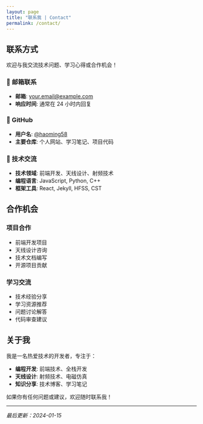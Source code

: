 ```yaml
---
layout: page
title: "联系我 | Contact"
permalink: /contact/
---
```


## 联系方式

欢迎与我交流技术问题、学习心得或合作机会！

### 📧 邮箱联系
- **邮箱**: your.email@example.com
- **响应时间**: 通常在 24 小时内回复

### 🐙 GitHub
- **用户名**: [@haoming58](https://github.com/haoming58)
- **主要仓库**: 个人网站、学习笔记、项目代码

### 💬 技术交流
- **技术领域**: 前端开发、天线设计、射频技术
- **编程语言**: JavaScript, Python, C++
- **框架工具**: React, Jekyll, HFSS, CST

## 合作机会

### 项目合作
- 前端开发项目
- 天线设计咨询
- 技术文档编写
- 开源项目贡献

### 学习交流
- 技术经验分享
- 学习资源推荐
- 问题讨论解答
- 代码审查建议

## 关于我

我是一名热爱技术的开发者，专注于：

- **编程开发**: 前端技术、全栈开发
- **天线设计**: 射频技术、电磁仿真
- **知识分享**: 技术博客、学习笔记

如果你有任何问题或建议，欢迎随时联系我！

---

*最后更新：2024-01-15*
